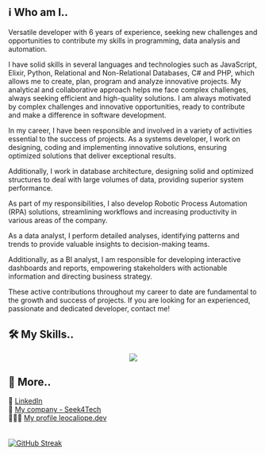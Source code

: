 ## ℹ️ Who am I..

Versatile developer with 6 years of experience, seeking new challenges and opportunities to contribute my skills in programming, data analysis and automation. 

I have solid skills in several languages ​​and technologies such as JavaScript, Elixir, Python, Relational and Non-Relational Databases, C# and PHP, which allows me to create, plan, program and analyze innovative projects. My analytical and collaborative approach helps me face complex challenges, always seeking efficient and high-quality solutions. I am always motivated by complex challenges and innovative opportunities, ready to contribute and make a difference in software development.

In my career, I have been responsible and involved in a variety of activities essential to the success of projects. As a systems developer, I work on designing, coding and implementing innovative solutions, ensuring optimized solutions that deliver exceptional results.

Additionally, I work in database architecture, designing solid and optimized structures to deal with large volumes of data, providing superior system performance.

As part of my responsibilities, I also develop Robotic Process Automation (RPA) solutions, streamlining workflows and increasing productivity in various areas of the company.

As a data analyst, I perform detailed analyses, identifying patterns and trends to provide valuable insights to decision-making teams.

Additionally, as a BI analyst, I am responsible for developing interactive dashboards and reports, empowering stakeholders with actionable information and directing business strategy.

These active contributions throughout my career to date are fundamental to the growth and success of projects. If you are looking for an experienced, passionate and dedicated developer, contact me!
## 🛠️ My Skills..
<p align="center">
  <a href="https://skillicons.dev">
    <img src="https://skillicons.dev/icons?i=angular,apple,aws,azure,bash,bootstrap,cs,cloudflare,css,discord,bots,docker,elixir,express,figma,gcp,github,js,mongodb,mysql,nextjs,nginx,nodejs,notion,npm,php,postgres,postman,py,r,sequelize,terraform" />
  </a>
</p>

## 🔎 More..

🔗 <a href="https://www.linkedin.com/in/leonardo-caliope/" class="btn btn-secondary">LinkedIn</a></br>
🏢 <a href="www.seek4.tech" class="btn btn-secondary">My company - Seek4Tech<a></br>
👨🏻‍💻 <a href="leocaliope.dev" class="btn btn-secondary">My profile leocaliope.dev</a></br>
</br></br>
<a href="https://git.io/streak-stats"><img src="https://streak-stats.demolab.com?user=leocaliope&theme=dracula&locale=pt_BR&date_format=j%2Fn%5B%2FY %5D&mode=weekly" alt="GitHub Streak" /></a>